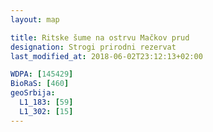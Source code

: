 ```yaml
---
layout: map

title: Ritske šume na ostrvu Mačkov prud
designation: Strogi prirodni rezervat
last_modified_at: 2018-06-02T23:12:13+02:00

WDPA: [145429]
BioRaS: [460]
geoSrbija:
  L1_183: [59]
  L1_302: [15]
---
```

